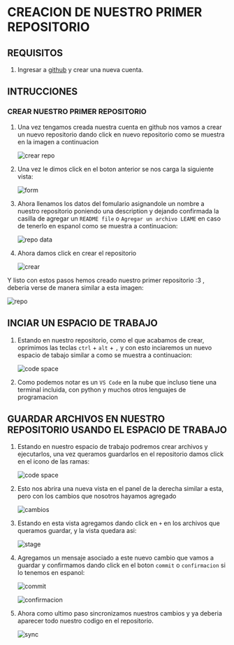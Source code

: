 # CREACION DE NUESTRO PRIMER REPOSITORIO

## REQUISITOS

1. Ingresar a [github](www.github.com) y crear una nueva cuenta.

## INTRUCCIONES

### CREAR NUESTRO PRIMER REPOSITORIO

1. Una vez tengamos creada nuestra cuenta en github nos vamos a crear un nuevo repositorio dando click en nuevo repositorio como se muestra en la imagen a continuacion

    ![crear repo](../assets/git-ii.PNG)

2. Una vez le dimos click en el boton anterior se nos carga la siguiente vista:

    ![form](../assets/git-iii.PNG)

3. Ahora llenamos los datos del fomulario asignandole un nombre a nuestro repositorio poniendo una description y dejando confirmada la casilla de agregar un `README file` o `Agregar un archivo LEAME` en caso de tenerlo en espanol como se muestra a continuacion:

    ![repo data](../assets/git-iv.PNG)

4. Ahora damos click en crear el repositorio

    ![crear](../assets/git-v.PNG)

Y listo con estos pasos hemos creado nuestro primer repositorio :3 , deberia verse de manera similar a esta imagen:

![repo](../assets/git-vi.PNG)

## INCIAR UN ESPACIO DE TRABAJO

1. Estando en nuestro repositorio, como el que acabamos de crear, oprimimos las teclas `ctrl` + `alt` + `,` y con esto inciaremos un nuevo espacio de tabajo similar a como se muestra a continuacion:

    ![code space](../assets/git-vii.PNG)

2. Como podemos notar es un `VS Code` en la nube que incluso tiene una terminal incluida, con python y muchos otros lenguajes de programacion

## GUARDAR ARCHIVOS EN NUESTRO REPOSITORIO USANDO EL ESPACIO DE TRABAJO

1. Estando en nuestro espacio de trabajo podremos crear archivos y ejecutarlos, una vez queramos guardarlos en el repositorio damos click en el icono de las ramas:

    ![code space](../assets/git-viii.PNG)

2. Esto nos abrira una nueva vista en el panel de la derecha similar a esta, pero con los cambios que nosotros hayamos agregado

    ![cambios](../assets/git-ix.PNG)

3. Estando en esta vista agregamos dando click en `+` en los archivos que queramos guardar, y la vista quedara asi:

    ![stage](../assets/git-x.PNG)

4. Agregamos un mensaje asociado a este nuevo cambio que vamos a guardar y confirmamos dando click en el boton `commit` o `confirmacion` si lo tenemos en espanol:

    ![commit](../assets/git-xi.PNG)

    ![confirmacion](../assets/git-xii.PNG)

5. Ahora como ultimo paso sincronizamos nuestros cambios y ya deberia aparecer todo nuestro codigo en el repositorio.

    ![sync](../assets/git-xiii.PNG)